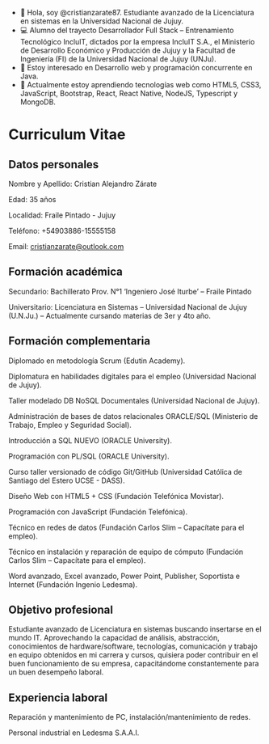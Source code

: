 - 👋 Hola, soy @cristianzarate87. Estudiante avanzado de la Licenciatura en sistemas en la Universidad Nacional de Jujuy.
- :computer: Alumno del trayecto Desarrollador Full Stack – Entrenamiento Tecnológico IncluIT, dictados por la empresa IncluIT S.A., el Ministerio de Desarrollo Económico y Producción de Jujuy y la Facultad de Ingeniería (FI) de la Universidad Nacional de Jujuy (UNJu).
- 👀 Estoy interesado en Desarrollo web y programación concurrente en Java.
- 🌱 Actualmente estoy aprendiendo tecnologías web como HTML5, CSS3, JavaScript, Bootstrap, React, React Native, NodeJS, Typescript y MongoDB. 



# Curriculum Vitae

## Datos personales

Nombre y Apellido: Cristian Alejandro Zárate

Edad: 35 años

Localidad: Fraile Pintado - Jujuy

Teléfono: +54903886-15555158

Email: cristianzarate@outlook.com



## Formación académica

Secundario: Bachillerato Prov. N°1 ‘Ingeniero José Iturbe’ – Fraile Pintado

Universitario: Licenciatura en Sistemas – Universidad Nacional de Jujuy (U.N.Ju.) – Actualmente cursando materias de 3er y 4to año.



## Formación complementaria

Diplomado en metodología Scrum (Edutin Academy).

Diplomatura en habilidades digitales para el empleo (Universidad Nacional de Jujuy).

Taller modelado DB NoSQL Documentales (Universidad Nacional de Jujuy).

Administración de bases de datos relacionales ORACLE/SQL (Ministerio de Trabajo, Empleo y Seguridad Social).

Introducción a SQL NUEVO (ORACLE University).

Programación con PL/SQL (ORACLE University).

Curso taller versionado de código Git/GitHub (Universidad Católica de Santiago del Estero UCSE - DASS).

Diseño Web con HTML5 + CSS (Fundación Telefónica Movistar).

Programación con JavaScript (Fundación Telefónica).

Técnico en redes de datos (Fundación Carlos Slim – Capacítate para el empleo).

Técnico en instalación y reparación de equipo de cómputo (Fundación Carlos Slim – Capacítate para el empleo).

Word avanzado, Excel avanzado, Power Point, Publisher, Soportista e Internet (Fundación Ingenio Ledesma).




## Objetivo profesional

Estudiante avanzado de Licenciatura en sistemas buscando insertarse en el mundo IT. Aprovechando la capacidad de análisis, abstracción, conocimientos de hardware/software, tecnologías, comunicación y trabajo en equipo obtenidos en mi carrera y cursos, quisiera poder contribuir en el buen funcionamiento de
su empresa, capacitándome constantemente para un buen desempeño laboral.


## Experiencia laboral

Reparación y mantenimiento de PC, instalación/mantenimiento de redes.

Personal industrial en Ledesma S.A.A.I.

